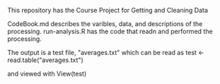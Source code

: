 This repository has the Course Project for Getting and Cleaning Data

CodeBook.md describes the varibles, data, and descriptions of the processing.
run-analysis.R has the code that readn and performed the processing.

The output is a test file, "averages.txt" which can be read as 
test <- read.table("averages.txt")

and viewed with 
View(test)

